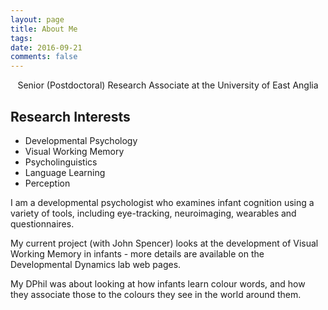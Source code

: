 ```yaml
---
layout: page
title: About Me
tags:
date: 2016-09-21
comments: false
---
```


<center>Senior (Postdoctoral) Research Associate at the University of East Anglia</center>

## Research Interests
* Developmental Psychology
* Visual Working Memory
* Psycholinguistics
* Language Learning
* Perception

I am a developmental psychologist who examines infant cognition using a variety of tools, including eye-tracking, neuroimaging, wearables and questionnaires.

My current project (with John Spencer) looks at the development of Visual Working Memory in infants - more details are available on the Developmental Dynamics lab web pages.

My DPhil was about looking at how infants learn colour words,
and how they associate those to the colours they see in the world around them.
